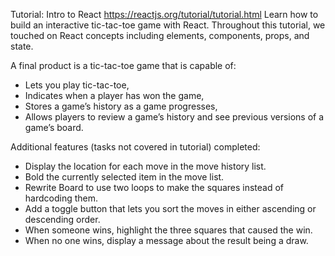 Tutorial: Intro to React
https://reactjs.org/tutorial/tutorial.html
Learn how to build an interactive tic-tac-toe game with React.
Throughout this tutorial, we touched on React concepts including elements, components, props, and state. 

A final product is a tic-tac-toe game that is capable of:
- Lets you play tic-tac-toe,
- Indicates when a player has won the game,
- Stores a game’s history as a game progresses,
- Allows players to review a game’s history and see previous versions of a game’s board.

Additional features (tasks not covered in tutorial) completed:
- Display the location for each move in the move history list.
- Bold the currently selected item in the move list.
- Rewrite Board to use two loops to make the squares instead of hardcoding them.
- Add a toggle button that lets you sort the moves in either ascending or descending order.
- When someone wins, highlight the three squares that caused the win.
- When no one wins, display a message about the result being a draw.